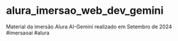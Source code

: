 # alura_imersao_web_dev_gemini
Material da imersão Alura AI-Gemini realizado em Setembro de 2024 #imersaoai #alura
